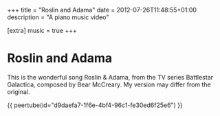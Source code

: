 +++
title = "Roslin and Adama"
date = 2012-07-26T11:48:55+01:00
description = "A piano music video"

[extra]
music = true
+++

# Roslin and Adama

This is the wonderful song Roslin & Adama, from the TV series Battlestar Galactica, composed by Bear McCreary. My version may differ from the original.

{{ peertube(id="d9daefa7-1f6e-4bf4-96c1-fe30ed6f25e6") }}

